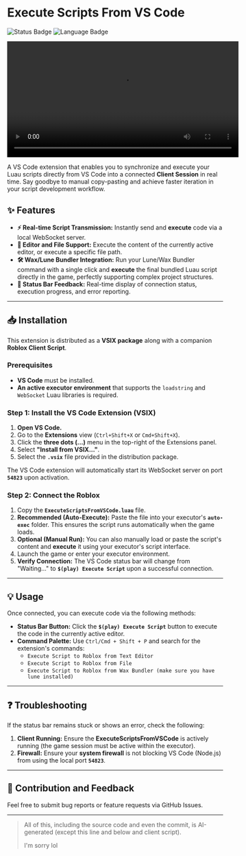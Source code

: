 # Execute Scripts From VS Code

![Status Badge](https://img.shields.io/badge/Status-Realtime%20Execution-brightgreen)
![Language Badge](https://img.shields.io/badge/Language-Luau-blue)

<video src="https://github.com/MaiFengYXD/ExecuteScriptsFromVSCode/raw/refs/heads/master/assets/showcase1.mp4" controls width="540"></video>

A VS Code extension that enables you to synchronize and execute your Luau scripts directly from VS Code into a connected **Client Session** in real time. Say goodbye to manual copy-pasting and achieve faster iteration in your script development workflow.

## ✨ Features

* **⚡ Real-time Script Transmission:** Instantly send and **execute** code via a local WebSocket server.
* **📂 Editor and File Support:** Execute the content of the currently active editor, or execute a specific file path.
* **🛠️ Wax/Lune Bundler Integration:** Run your Lune/Wax Bundler command with a single click and **execute** the final bundled Luau script directly in the game, perfectly supporting complex project structures.
* **🚀 Status Bar Feedback:** Real-time display of connection status, execution progress, and error reporting.

---

## 📥 Installation

This extension is distributed as a **VSIX package** along with a companion **Roblox Client Script**.

### Prerequisites

* **VS Code** must be installed.
* **An active executor environment** that supports the `loadstring` and `WebSocket` Luau libraries is required.

### Step 1: Install the VS Code Extension (VSIX)

1.  **Open VS Code.**
2.  Go to the **Extensions** view (`Ctrl+Shift+X` or `Cmd+Shift+X`).
3.  Click the **three dots (...)** menu in the top-right of the Extensions panel.
4.  Select **"Install from VSIX..."**.
5.  Select the **`.vsix`** file provided in the distribution package.

The VS Code extension will automatically start its WebSocket server on port **`54823`** upon activation.

### Step 2: Connect the Roblox

1.  Copy the **`ExecuteScriptsFromVSCode.luau`** file.
2.  **Recommended (Auto-Execute):** Paste the file into your executor's **`auto-exec`** folder. This ensures the script runs automatically when the game loads.
3.  **Optional (Manual Run):** You can also manually load or paste the script's content and **execute** it using your executor's script interface.
4.  Launch the game or enter your executor environment.
5.  **Verify Connection:** The VS Code status bar will change from "Waiting..." to **`$(play) Execute Script`** upon a successful connection.

---

## 💡 Usage

Once connected, you can execute code via the following methods:

* **Status Bar Button:** Click the **`$(play) Execute Script`** button to execute the code in the currently active editor.
* **Command Palette:** Use `Ctrl/Cmd + Shift + P` and search for the extension's commands:
    * `Execute Script to Roblox from Text Editor`
    * `Execute Script to Roblox from File`
    * `Execute Script to Roblox from Wax Bundler (make sure you have lune installed)`

---

## ❓ Troubleshooting

If the status bar remains stuck or shows an error, check the following:

1.  **Client Running:** Ensure the **ExecuteScriptsFromVSCode** is actively running (the game session must be active within the executor).
2.  **Firewall:** Ensure your **system firewall** is not blocking VS Code (Node.js) from using the local port **`54823`**.

---

## 🤝 Contribution and Feedback

Feel free to submit bug reports or feature requests via GitHub Issues.

---

>All of this, including the source code and even the commit, is AI-generated (except this line and below and client script).
>
>I'm sorry lol
